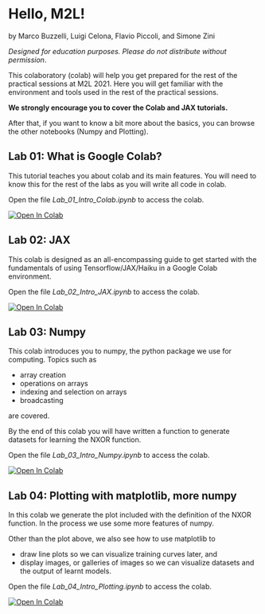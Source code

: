 # Hello, M2L!
by Marco Buzzelli, Luigi Celona, Flavio Piccoli, and Simone Zini

_Designed for education purposes. Please do not distribute without permission_. 

This colaboratory (colab) will help you get prepared for the rest of the practical sessions at M2L 2021.
Here you will get familiar with the environment and tools used in the rest of the practical sessions.

**We strongly encourage you to cover the Colab and JAX tutorials.**

After that, if you want to know a bit more about the basics, you can browse the other notebooks (Numpy and Plotting).


## Lab 01: What is Google Colab?
This tutorial teaches you about colab and its main features. You will need to know this for the rest of the labs as you will write all code in colab.

Open the file _Lab_01_Intro_Colab.ipynb_ to access the colab.

[![Open In Colab](https://colab.research.google.com/assets/colab-badge.svg)](https://colab.research.google.com/github/m2lschool/tutorials2021/blob/master/introductory/Lab_01_Intro_Colab.ipynb)

## Lab 02: JAX
This colab is designed as an all-encompassing guide to get started with the fundamentals of using Tensorflow/JAX/Haiku in a Google Colab environment.

Open the file _Lab_02_Intro_JAX.ipynb_ to access the colab.

[![Open In Colab](https://colab.research.google.com/assets/colab-badge.svg)](https://colab.research.google.com/github/m2lschool/tutorials2021/blob/master/introductory/Lab_02_Intro_JAX.ipynb)

## Lab 03: Numpy
This colab introduces you to numpy, the python package we use for computing. Topics such as

* array creation
* operations on arrays
* indexing and selection on arrays
* broadcasting

are covered.

By the end of this colab you will have written a function to generate datasets for learning the NXOR function.

Open the file _Lab_03_Intro_Numpy.ipynb_ to access the colab.

[![Open In Colab](https://colab.research.google.com/assets/colab-badge.svg)](https://colab.research.google.com/github/m2lschool/tutorials2021/blob/master/introductory/Lab_03_Intro_Numpy.ipynb)


## Lab 04: Plotting with matplotlib, more numpy
In this colab we generate the plot included with the definition of the NXOR function. In the process we use some more features of numpy.

Other than the plot above, we also see how to use matplotlib to

* draw line plots so we can visualize training curves later, and
* display images, or galleries of images so we can visualize datasets and the output of learnt models.

Open the file _Lab_04_Intro_Plotting.ipynb_ to access the colab.

[![Open In Colab](https://colab.research.google.com/assets/colab-badge.svg)](https://colab.research.google.com/github/m2lschool/tutorials2021/blob/master/introductory/Lab_04_Intro_Plotting.ipynb)

